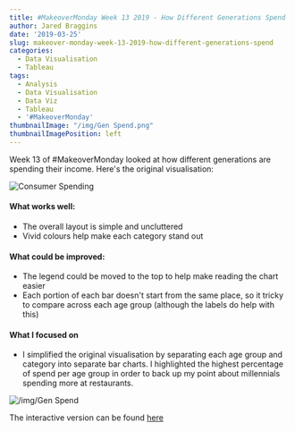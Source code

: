 ```yaml
---
title: #MakeoverMonday Week 13 2019 - How Different Generations Spend
author: Jared Braggins
date: '2019-03-25'
slug: makeover-monday-week-13-2019-how-different-generations-spend
categories:
  - Data Visualisation
  - Tableau
tags:
  - Analysis
  - Data Visualisation
  - Data Viz
  - Tableau
  - '#MakeoverMonday'
thumbnailImage: "/img/Gen Spend.png"
thumbnailImagePosition: left
---
```


Week 13 of #MakeoverMonday looked at how different generations are spending their income. Here's the original visualisation:

<img src="/img/Consumer Spending.png" title="Consumer Spending"/>

#### What works well:
- The overall layout is simple and uncluttered
- Vivid colours help make each category stand out

#### What could be improved:
- The legend could be moved to the top to help make reading the chart easier
- Each portion of each bar doesn't start from the same place, so it tricky to compare across each age group (although the labels do help with this)

#### What I focused on
- I simplified the original visualisation by separating each age group and category into separate bar charts. I highlighted the highest percentage of spend per age group in order to back up my point about millennials spending more at restaurants. 

<img src="/img/Gen Spend.png" title="/img/Gen Spend"/>

The interactive version can be found [here](https://public.tableau.com/profile/jared.braggins2936#!/vizhome/GenerationSpending_15534794393720/GenSpend)
